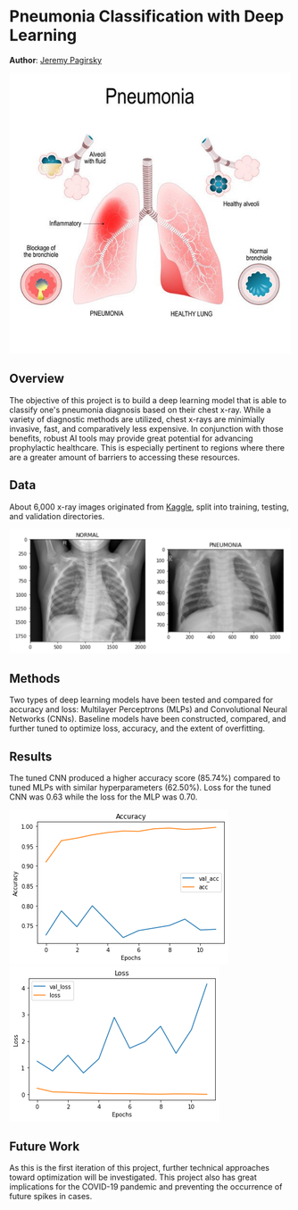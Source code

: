 # Pneumonia Classification with Deep Learning
**Author**: [Jeremy Pagirsky](github.com/jeremypagirsky)

![pneumonia](images/pneumonia_diagram.png)

## Overview
The objective of this project is to build a deep learning model that is able to classify one's pneumonia diagnosis based on their chest x-ray. While a variety of diagnostic methods are utilized, chest x-rays are minimially invasive, fast, and comparatively less expensive. In conjunction with those benefits, robust AI tools may provide great potential for advancing prophylactic healthcare. This is especially pertinent to regions where there are a greater amount of barriers to accessing these resources.

## Data
About 6,000 x-ray images originated from [Kaggle](https://www.kaggle.com/paultimothymooney/chest-xray-pneumonia), split into training, testing, and validation directories.

![xray_sample](./images/xray_sample.png/)

## Methods
Two types of deep learning models have been tested and compared for accuracy and loss: Multilayer Perceptrons (MLPs) and Convolutional Neural Networks (CNNs). Baseline models have been constructed, compared, and further tuned to optimize loss, accuracy, and the extent of overfitting.

## Results
The tuned CNN produced a higher accuracy score (85.74%) compared to tuned MLPs with similar hyperparameters (62.50%). Loss for the tuned CNN was 0.63 while the loss for the MLP was 0.70.

![accuracy](./images/accuracy.png/)
![loss](./images/loss.png/)

## Future Work
As this is the first iteration of this project, further technical approaches toward optimization will be investigated. This project also has great implications for the COVID-19 pandemic and preventing the occurrence of future spikes in cases.